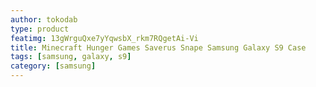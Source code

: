 ```yaml
---
author: tokodab
type: product
featimg: 13gWrguQxe7yYqwsbX_rkm7RQgetAi-Vi
title: Minecraft Hunger Games Saverus Snape Samsung Galaxy S9 Case
tags: [samsung, galaxy, s9]
category: [samsung]
---
```

